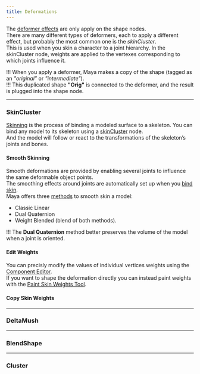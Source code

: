 ```yaml
---
title: Deformations
---
```


The [deformer effects](https://help.autodesk.com/view/MAYAUL/2020/ENU/?guid=GUID-B1AB118B-D620-4A74-88AA-11E8569D0E60) are only apply on the shape nodes.  
There are many different types of deformers, each to apply a different effect, but probably the most common one is the *skinCluster*.  
This is used when you skin a character to a joint hierarchy. In the skinCluster node, weights are applied to the vertexes corresponding to which joints influence it.  

!!! When you apply a deformer, Maya makes a copy of the shape (tagged as an *"original”* or *"intermediate"*).  
!!! This duplicated shape **"Orig"** is connected to the deformer, and the result is plugged into the shape node.  

___
### SkinCluster

[Skinning](https://help.autodesk.com/view/MAYAUL/2020/ENU/?guid=GUID-EFE68C08-9ADA-4355-8203-5D1D109DCC82) is the process of binding a modeled surface to a skeleton. You can bind any model to its skeleton using a [skinCluster](https://help.autodesk.com/view/MAYAUL/2020/ENU/?guid=GUID-2E292C8A-388A-4E77-B42D-165F1C9E1E5F) node.  
And the model will follow or react to the transformations of the skeleton’s joints and bones.  

#### Smooth Skinning

Smooth deformations are provided by enabling several joints to influence the same deformable object points.  
The smoothing effects around joints are automatically set up when you [bind skin](https://help.autodesk.com/view/MAYAUL/2020/ENU/?guid=GUID-8DBA9E62-3854-4348-A0AD-1F981ECEA54F).  
Maya offers three [methods](https://help.autodesk.com/view/MAYAUL/2020/ENU/?guid=GUID-630C335C-B63E-4F2E-A4A4-AEA1DD00B0D6) to smooth skin a model:  

- Classic Linear
- Dual Quaternion
- Weight Blended (blend of both methods).

!!! The **Dual Quaternion** method better preserves the volume of the model when a joint is oriented.  

#### Edit Weights

You can precisly modify the values of individual vertices weights using the [Component Editor](https://help.autodesk.com/view/MAYAUL/2020/ENU/?guid=GUID-B698CC5D-2771-488E-98E8-2D4E31DB3B2D).  
If you want to shape the deformation directly you can instead paint weights with the [Paint Skin Weights Tool](https://help.autodesk.com/view/MAYAUL/2020/ENU/?guid=GUID-99189E9D-237F-471E-A02C-BE6593B4828B).  

#### Copy Skin Weights

___
### DeltaMush

___
### BlendShape

___
### Cluster


